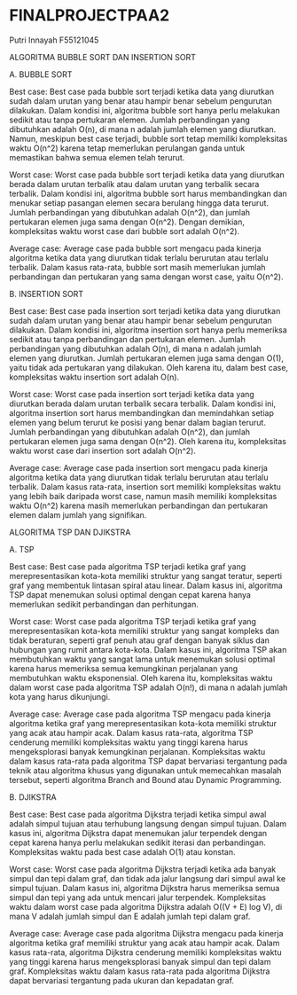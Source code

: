 # FINALPROJECTPAA2
Putri Innayah F55121045

ALGORITMA BUBBLE SORT DAN INSERTION SORT

A. BUBBLE SORT

Best case: Best case pada bubble sort terjadi ketika data yang diurutkan sudah dalam urutan yang benar atau hampir benar sebelum pengurutan dilakukan. Dalam kondisi ini, algoritma bubble sort hanya perlu melakukan sedikit atau tanpa pertukaran elemen. Jumlah perbandingan yang dibutuhkan adalah O(n), di mana n adalah jumlah elemen yang diurutkan. Namun, meskipun best case terjadi, bubble sort tetap memiliki kompleksitas waktu O(n^2) karena tetap memerlukan perulangan ganda untuk memastikan bahwa semua elemen telah terurut.

Worst case: Worst case pada bubble sort terjadi ketika data yang diurutkan berada dalam urutan terbalik atau dalam urutan yang terbalik secara terbalik. Dalam kondisi ini, algoritma bubble sort harus membandingkan dan menukar setiap pasangan elemen secara berulang hingga data terurut. Jumlah perbandingan yang dibutuhkan adalah O(n^2), dan jumlah pertukaran elemen juga sama dengan O(n^2). Dengan demikian, kompleksitas waktu worst case dari bubble sort adalah O(n^2).

Average case: Average case pada bubble sort mengacu pada kinerja algoritma ketika data yang diurutkan tidak terlalu berurutan atau terlalu terbalik. Dalam kasus rata-rata, bubble sort masih memerlukan jumlah perbandingan dan pertukaran yang sama dengan worst case, yaitu O(n^2).

B. INSERTION SORT

Best case: Best case pada insertion sort terjadi ketika data yang diurutkan sudah dalam urutan yang benar atau hampir benar sebelum pengurutan dilakukan. Dalam kondisi ini, algoritma insertion sort hanya perlu memeriksa sedikit atau tanpa perbandingan dan pertukaran elemen. Jumlah perbandingan yang dibutuhkan adalah O(n), di mana n adalah jumlah elemen yang diurutkan. Jumlah pertukaran elemen juga sama dengan O(1), yaitu tidak ada pertukaran yang dilakukan. Oleh karena itu, dalam best case, kompleksitas waktu insertion sort adalah O(n).

Worst case: Worst case pada insertion sort terjadi ketika data yang diurutkan berada dalam urutan terbalik secara terbalik. Dalam kondisi ini, algoritma insertion sort harus membandingkan dan memindahkan setiap elemen yang belum terurut ke posisi yang benar dalam bagian terurut. Jumlah perbandingan yang dibutuhkan adalah O(n^2), dan jumlah pertukaran elemen juga sama dengan O(n^2). Oleh karena itu, kompleksitas waktu worst case dari insertion sort adalah O(n^2).

Average case: Average case pada insertion sort mengacu pada kinerja algoritma ketika data yang diurutkan tidak terlalu berurutan atau terlalu terbalik. Dalam kasus rata-rata, insertion sort memiliki kompleksitas waktu yang lebih baik daripada worst case, namun masih memiliki kompleksitas waktu O(n^2) karena masih memerlukan perbandingan dan pertukaran elemen dalam jumlah yang signifikan.


ALGORITMA TSP DAN DJIKSTRA

A. TSP

Best case: Best case pada algoritma TSP terjadi ketika graf yang merepresentasikan kota-kota memiliki struktur yang sangat teratur, seperti graf yang membentuk lintasan spiral atau linear. Dalam kasus ini, algoritma TSP dapat menemukan solusi optimal dengan cepat karena hanya memerlukan sedikit perbandingan dan perhitungan. 

Worst case: Worst case pada algoritma TSP terjadi ketika graf yang merepresentasikan kota-kota memiliki struktur yang sangat kompleks dan tidak beraturan, seperti graf penuh atau graf dengan banyak siklus dan hubungan yang rumit antara kota-kota. Dalam kasus ini, algoritma TSP akan membutuhkan waktu yang sangat lama untuk menemukan solusi optimal karena harus memeriksa semua kemungkinan perjalanan yang membutuhkan waktu eksponensial. Oleh karena itu, kompleksitas waktu dalam worst case pada algoritma TSP adalah O(n!), di mana n adalah jumlah kota yang harus dikunjungi.

Average case: Average case pada algoritma TSP mengacu pada kinerja algoritma ketika graf yang merepresentasikan kota-kota memiliki struktur yang acak atau hampir acak. Dalam kasus rata-rata, algoritma TSP cenderung memiliki kompleksitas waktu yang tinggi karena harus mengeksplorasi banyak kemungkinan perjalanan. Kompleksitas waktu dalam kasus rata-rata pada algoritma TSP dapat bervariasi tergantung pada teknik atau algoritma khusus yang digunakan untuk memecahkan masalah tersebut, seperti algoritma Branch and Bound atau Dynamic Programming.

B. DJIKSTRA

Best case: Best case pada algoritma Dijkstra terjadi ketika simpul awal adalah simpul tujuan atau terhubung langsung dengan simpul tujuan. Dalam kasus ini, algoritma Dijkstra dapat menemukan jalur terpendek dengan cepat karena hanya perlu melakukan sedikit iterasi dan perbandingan. Kompleksitas waktu pada best case adalah O(1) atau konstan.

Worst case: Worst case pada algoritma Dijkstra terjadi ketika ada banyak simpul dan tepi dalam graf, dan tidak ada jalur langsung dari simpul awal ke simpul tujuan. Dalam kasus ini, algoritma Dijkstra harus memeriksa semua simpul dan tepi yang ada untuk mencari jalur terpendek. Kompleksitas waktu dalam worst case pada algoritma Dijkstra adalah O((V + E) log V), di mana V adalah jumlah simpul dan E adalah jumlah tepi dalam graf.

Average case: Average case pada algoritma Dijkstra mengacu pada kinerja algoritma ketika graf memiliki struktur yang acak atau hampir acak. Dalam kasus rata-rata, algoritma Dijkstra cenderung memiliki kompleksitas waktu yang tinggi karena harus mengeksplorasi banyak simpul dan tepi dalam graf. Kompleksitas waktu dalam kasus rata-rata pada algoritma Dijkstra dapat bervariasi tergantung pada ukuran dan kepadatan graf.
